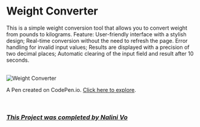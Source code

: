 # Weight Converter

This is a simple weight conversion tool that allows you to convert weight from pounds to kilograms. Feature: User-friendly interface with a stylish design; Real-time conversion without the need to refresh the page. Error handling for invalid input values; Results are displayed with a precision of two decimal places; Automatic clearing of the input field and result after 10 seconds.

<br>

<img src="https://assets.codepen.io/10602517/App_Weight+Convertor.PNG" alt="Weight Converter" title="Weight Converter">

<br>

A Pen created on CodePen.io. [Click here to explore](https://codepen.io/Nalini1998/live/jOXWYYj/c2de8d5cf1aa903b3046f428eccc87f3).

<br>
  
### ***[This Project was completed by Nalini Vo](https://github.com/Nalini1998)***
